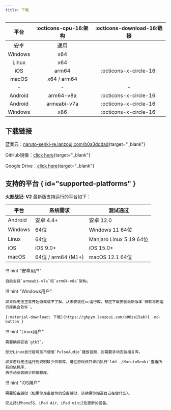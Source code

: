 ```yaml
---
title: 下载
---
```


|  平台   | :octicons-cpu-16:架构 | :octicons-download-16:链接 |
| :-----: | :-------------------: | :------------------------: |
|  安卓   |         通用          |                            |
| Windows |          x64          |                            |
|  Linux  |          x64          |                            |
|   iOS   |         arm64         |   :octicons-x-circle-16:   |
|  macOS  |      x64 / arm64      |                            |
|    -    |           -           |             -              |
| Android |       arm64-v8a       |   :octicons-x-circle-16:   |
| Android |      armeabi-v7a      |   :octicons-x-circle-16:   |
| Windows |          x86          |   :octicons-x-circle-16:   |

## 下载链接

蓝奏云：[naruto-senki-re.lanzouj.com/b0a3dddad](https://naruto-senki-re.lanzouj.com/b0a3dddad){target="_blank"}

GitHub镜像：[click here](https://github.com/Naruto-Senki/files/releases/tag/latest){target="_blank"}

Google Drive：[click here](https://drive.google.com/drive/folders/1addvZRBvPBGDJtiLdzMWgd6C_qiVS3Lt?usp=sharing){target="_blank"}

## 支持的平台 { id="supported-platforms" }

**火影战记: V2** 最新版支持运行的平台如下：

| 平台    | 系统需求           | 测试通过                |
| ------- | ------------------ | ----------------------- |
| Android | 安卓 4.4+          | 安卓 12.0               |
| Windows | 64位               | Windows 11 64位         |
| Linux   | 64位               | Manjaro Linux 5.19 64位 |
| iOS     | iOS 9.0+           | iOS 15.0+               |
| macOS   | 64位 / arm64 (M1+) | macOS 12.1 64位         |


!!! hint "安卓用户"

    目前支持`armeabi-v7a`和`arm64-v8a`架构。

!!! hint "Windows用户"

    如果你无法正常开始游戏或不了解、从未安装过vc运行库，都应下载安装最新版本`微软常用运行库集合软件`。

    [:material-download: 下载](https://ghpym.lanzoui.com/b00ze15ab){ .md-button }

!!! hint "Linux用户"

    需要确保安装`gtk3`。

    部分Linux发行版可能不使用`PulseAudio`播放音频，则需要手动安装相关库。

    如果游戏无法运行则说明缺少依赖库，请在游戏根目录内执行`ldd ./NarutoSenki`查看所有的依赖库，
    再手动安装缺少的依赖库。

!!! hint "iOS用户"

    需要设备越狱（如果你准备给你的设备越狱，请确保你知道自己在做什么）。

    仅支持iPhone5S、iPad Air、iPad mini2及更新的设备。

